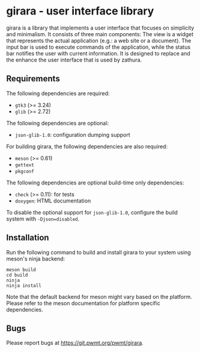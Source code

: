girara - user interface library
===============================

girara is a library that implements a user interface that focuses on simplicity
and minimalism. It consists of three main components: The view is a widget that
represents the actual application (e.g.: a web site or a document). The input
bar is used to execute commands of the application, while the status bar
notifies the user with current information. It is designed to replace and the
enhance the user interface that is used by zathura.

Requirements
------------

The following dependencies are required:

* `gtk3` (>= 3.24)
* `glib` (>= 2.72)

The following dependencies are optional:

* `json-glib-1.0`: configuration dumping support

For building girara, the following dependencies are also required:

* `meson` (>= 0.61)
* `gettext`
* `pkgconf`

The following dependencies are optional build-time only dependencies:

* `check` (>= 0.11): for tests
* `doxygen`: HTML documentation

To disable the optional support for `json-glib-1.0`, configure the build system
with `-Djson=disabled`.

Installation
------------

Run the following command to build and install girara to your system using
meson's ninja backend:

    meson build
    cd build
    ninja
    ninja install

Note that the default backend for meson might vary based on the platform. Please
refer to the meson documentation for platform specific dependencies.

Bugs
----

Please report bugs at https://git.pwmt.org/pwmt/girara.
